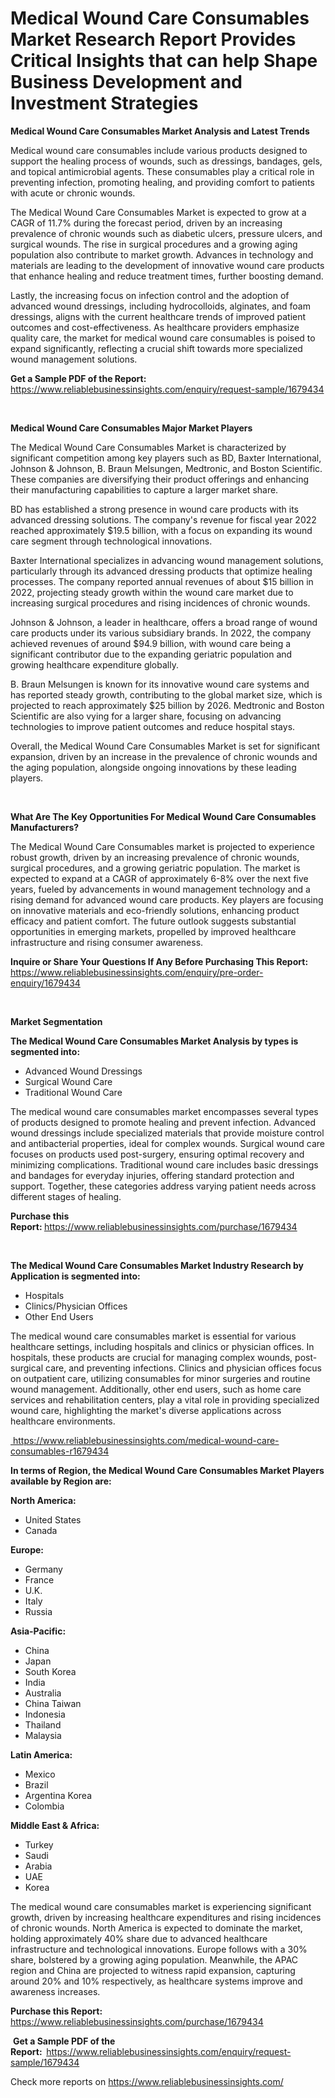<p><h1>Medical Wound Care Consumables Market Research Report Provides Critical Insights that can help Shape Business Development and Investment Strategies</h1></p><p><strong>Medical Wound Care Consumables Market Analysis and Latest Trends</strong></p>
<p><p>Medical wound care consumables include various products designed to support the healing process of wounds, such as dressings, bandages, gels, and topical antimicrobial agents. These consumables play a critical role in preventing infection, promoting healing, and providing comfort to patients with acute or chronic wounds.</p><p>The Medical Wound Care Consumables Market is expected to grow at a CAGR of 11.7% during the forecast period, driven by an increasing prevalence of chronic wounds such as diabetic ulcers, pressure ulcers, and surgical wounds. The rise in surgical procedures and a growing aging population also contribute to market growth. Advances in technology and materials are leading to the development of innovative wound care products that enhance healing and reduce treatment times, further boosting demand.</p><p>Lastly, the increasing focus on infection control and the adoption of advanced wound dressings, including hydrocolloids, alginates, and foam dressings, aligns with the current healthcare trends of improved patient outcomes and cost-effectiveness. As healthcare providers emphasize quality care, the market for medical wound care consumables is poised to expand significantly, reflecting a crucial shift towards more specialized wound management solutions.</p></p>
<p><strong>Get a Sample PDF of the Report:&nbsp;</strong> <a href="https://www.reliablebusinessinsights.com/enquiry/request-sample/1679434?utm_campaign=1119&utm_medium=2&utm_source=Github&utm_content=ia&utm_term=28122024&utm_id=medical-wound-care-consumables">https://www.reliablebusinessinsights.com/enquiry/request-sample/1679434</a></p>
<p>&nbsp;</p>
<p><strong>Medical Wound Care Consumables Major Market Players</strong></p>
<p><p>The Medical Wound Care Consumables Market is characterized by significant competition among key players such as BD, Baxter International, Johnson & Johnson, B. Braun Melsungen, Medtronic, and Boston Scientific. These companies are diversifying their product offerings and enhancing their manufacturing capabilities to capture a larger market share.</p><p>BD has established a strong presence in wound care products with its advanced dressing solutions. The company's revenue for fiscal year 2022 reached approximately $19.5 billion, with a focus on expanding its wound care segment through technological innovations.</p><p>Baxter International specializes in advancing wound management solutions, particularly through its advanced dressing products that optimize healing processes. The company reported annual revenues of about $15 billion in 2022, projecting steady growth within the wound care market due to increasing surgical procedures and rising incidences of chronic wounds.</p><p>Johnson & Johnson, a leader in healthcare, offers a broad range of wound care products under its various subsidiary brands. In 2022, the company achieved revenues of around $94.9 billion, with wound care being a significant contributor due to the expanding geriatric population and growing healthcare expenditure globally.</p><p>B. Braun Melsungen is known for its innovative wound care systems and has reported steady growth, contributing to the global market size, which is projected to reach approximately $25 billion by 2026. Medtronic and Boston Scientific are also vying for a larger share, focusing on advancing technologies to improve patient outcomes and reduce hospital stays.</p><p>Overall, the Medical Wound Care Consumables Market is set for significant expansion, driven by an increase in the prevalence of chronic wounds and the aging population, alongside ongoing innovations by these leading players.</p></p>
<p>&nbsp;</p>
<p><strong>What Are The Key Opportunities For Medical Wound Care Consumables Manufacturers?</strong></p>
<p><p>The Medical Wound Care Consumables market is projected to experience robust growth, driven by an increasing prevalence of chronic wounds, surgical procedures, and a growing geriatric population. The market is expected to expand at a CAGR of approximately 6-8% over the next five years, fueled by advancements in wound management technology and a rising demand for advanced wound care products. Key players are focusing on innovative materials and eco-friendly solutions, enhancing product efficacy and patient comfort. The future outlook suggests substantial opportunities in emerging markets, propelled by improved healthcare infrastructure and rising consumer awareness.</p></p>
<p><strong>Inquire or Share Your Questions If Any Before Purchasing This Report:</strong> <a href="https://www.reliablebusinessinsights.com/enquiry/pre-order-enquiry/1679434?utm_campaign=1119&utm_medium=2&utm_source=Github&utm_content=ia&utm_term=28122024&utm_id=medical-wound-care-consumables">https://www.reliablebusinessinsights.com/enquiry/pre-order-enquiry/1679434</a></p>
<p>&nbsp;</p>
<p><strong>Market Segmentation</strong></p>
<p><strong>The Medical Wound Care Consumables Market Analysis by types is segmented into:</strong></p>
<p><ul><li>Advanced Wound Dressings</li><li>Surgical Wound Care</li><li>Traditional Wound Care</li></ul></p>
<p><p>The medical wound care consumables market encompasses several types of products designed to promote healing and prevent infection. Advanced wound dressings include specialized materials that provide moisture control and antibacterial properties, ideal for complex wounds. Surgical wound care focuses on products used post-surgery, ensuring optimal recovery and minimizing complications. Traditional wound care includes basic dressings and bandages for everyday injuries, offering standard protection and support. Together, these categories address varying patient needs across different stages of healing.</p></p>
<p><strong>Purchase this Report:&nbsp;</strong><a href="https://www.reliablebusinessinsights.com/purchase/1679434?utm_campaign=1119&utm_medium=2&utm_source=Github&utm_content=ia&utm_term=28122024&utm_id=medical-wound-care-consumables">https://www.reliablebusinessinsights.com/purchase/1679434</a></p>
<p>&nbsp;</p>
<p><strong>The Medical Wound Care Consumables Market Industry Research by Application is segmented into:</strong></p>
<p><ul><li>Hospitals</li><li>Clinics/Physician Offices</li><li>Other End Users</li></ul></p>
<p><p>The medical wound care consumables market is essential for various healthcare settings, including hospitals and clinics or physician offices. In hospitals, these products are crucial for managing complex wounds, post-surgical care, and preventing infections. Clinics and physician offices focus on outpatient care, utilizing consumables for minor surgeries and routine wound management. Additionally, other end users, such as home care services and rehabilitation centers, play a vital role in providing specialized wound care, highlighting the market's diverse applications across healthcare environments.</p></p>
<p><a href="https://www.reliablebusinessinsights.com/medical-wound-care-consumables-r1679434?utm_campaign=1119&utm_medium=2&utm_source=Github&utm_content=ia&utm_term=28122024&utm_id=medical-wound-care-consumables">&nbsp;https://www.reliablebusinessinsights.com/medical-wound-care-consumables-r1679434</a></p>
<p><strong>In terms of Region, the Medical Wound Care Consumables Market Players available by Region are:</strong></p>
<p>
    <p> <strong> North America: </strong>
        <ul>
            <li>United States</li>
            <li>Canada</li>
        </ul>
        </p> 
    <p> <strong> Europe: </strong>
        <ul>
            <li>Germany</li>
            <li>France</li>
            <li>U.K.</li>
            <li>Italy</li>
            <li>Russia</li>
        </ul>
        </p> 
    <p> <strong> Asia-Pacific: </strong>
        <ul>
            <li>China</li>
            <li>Japan</li>
            <li>South Korea</li>
            <li>India</li>
            <li>Australia</li>
            <li>China Taiwan</li>
            <li>Indonesia</li>
            <li>Thailand</li>
            <li>Malaysia</li>
        </ul>
        </p> 
    <p> <strong> Latin America: </strong>
        <ul>
            <li>Mexico</li>
            <li>Brazil</li>
            <li>Argentina Korea</li>
            <li>Colombia</li>
        </ul>
        </p> 
    <p> <strong> Middle East & Africa: </strong>
        <ul>
            <li>Turkey</li>
            <li>Saudi</li>
            <li>Arabia</li>
            <li>UAE</li>
            <li>Korea</li>
        </ul>
    </p>
    </p>
<p><p>The medical wound care consumables market is experiencing significant growth, driven by increasing healthcare expenditures and rising incidences of chronic wounds. North America is expected to dominate the market, holding approximately 40% share due to advanced healthcare infrastructure and technological innovations. Europe follows with a 30% share, bolstered by a growing aging population. Meanwhile, the APAC region and China are projected to witness rapid expansion, capturing around 20% and 10% respectively, as healthcare systems improve and awareness increases.</p></p>
<p><strong>Purchase this Report: </strong><a href="https://www.reliablebusinessinsights.com/purchase/1679434?utm_campaign=1119&utm_medium=2&utm_source=Github&utm_content=ia&utm_term=28122024&utm_id=medical-wound-care-consumables">https://www.reliablebusinessinsights.com/purchase/1679434</a></p>
<p>&nbsp;<strong>Get a Sample PDF of the Report:&nbsp;&nbsp;</strong><a href="https://www.reliablebusinessinsights.com/enquiry/request-sample/1679434?utm_campaign=1119&utm_medium=2&utm_source=Github&utm_content=ia&utm_term=28122024&utm_id=medical-wound-care-consumables">https://www.reliablebusinessinsights.com/enquiry/request-sample/1679434</a></p>
<p><strong></strong></p>
<p>Check more reports on <a href="https://www.reliablebusinessinsights.com/?utm_campaign=1119&utm_medium=2&utm_source=Github&utm_content=ia&utm_term=28122024&utm_id=medical-wound-care-consumables">https://www.reliablebusinessinsights.com/</a></p>